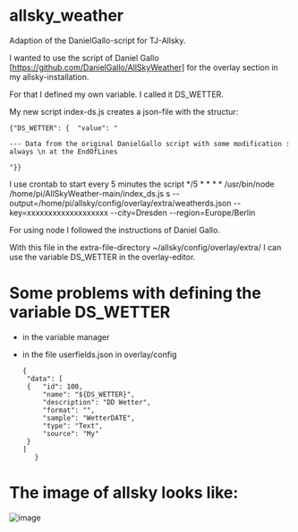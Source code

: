 # allsky_weather
Adaption of the DanielGallo-script for TJ-Allsky. 

I wanted to use the script of Daniel Gallo [https://github.com/DanielGallo/AllSkyWeather]  for the overlay section in my allsky-installation.

For that I defined my own variable. I called it DS_WETTER.

My new script index-ds.js creates a json-file with the structur:

    {"DS_WETTER": {  "value": "

    --- Data from the original DanielGallo script with some modification : always \n at the EndOfLines

    "}}

I use crontab to start every 5 minutes the script
	*/5 * * * * /usr/bin/node /home/pi/AllSkyWeather-main/index_ds.js s --output=/home/pi/allsky/config/overlay/extra/weatherds.json --key=xxxxxxxxxxxxxxxxxxx --city=Dresden --region=Europe/Berlin

For using node I followed the instructions of Daniel Gallo. 

With this file in the extra-file-directory ~/allsky/config/overlay/extra/
I can use the variable DS_WETTER in the overlay-editor.

# Some problems with defining the variable DS_WETTER
 - in the variable manager
 - in the file userfields.json in overlay/config
   
       {
        "data": [
        {   "id": 100,
            "name": "${DS_WETTER}",
            "description": "DD Wetter",
            "format": "",
            "sample": "WetterDATE",
            "type": "Text",
            "source": "My"
        }
       ]
          }


# The image of allsky looks like:

![image](https://github.com/dilsg/allsky_weather/assets/52743419/9134fa32-bc6e-4a83-b537-84fa6a871fe8)



